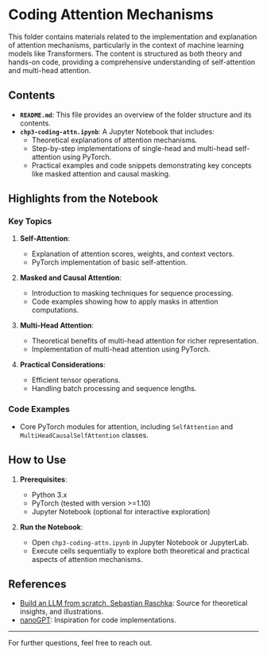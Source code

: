 # Coding Attention Mechanisms

This folder contains materials related to the implementation and explanation of attention mechanisms, particularly in the context of machine learning models like Transformers. The content is structured as both theory and hands-on code, providing a comprehensive understanding of self-attention and multi-head attention.

## Contents

- **`README.md`**: This file provides an overview of the folder structure and its contents.
- **`chp3-coding-attn.ipynb`**: A Jupyter Notebook that includes:
  - Theoretical explanations of attention mechanisms.
  - Step-by-step implementations of single-head and multi-head self-attention using PyTorch.
  - Practical examples and code snippets demonstrating key concepts like masked attention and causal masking.

## Highlights from the Notebook

### Key Topics

1. **Self-Attention**:
   - Explanation of attention scores, weights, and context vectors.
   - PyTorch implementation of basic self-attention.

2. **Masked and Causal Attention**:
   - Introduction to masking techniques for sequence processing.
   - Code examples showing how to apply masks in attention computations.

3. **Multi-Head Attention**:
   - Theoretical benefits of multi-head attention for richer representation.
   - Implementation of multi-head attention using PyTorch.

4. **Practical Considerations**:
   - Efficient tensor operations.
   - Handling batch processing and sequence lengths.

### Code Examples

- Core PyTorch modules for attention, including `SelfAttention` and `MultiHeadCausalSelfAttention` classes.

## How to Use

1. **Prerequisites**:
   - Python 3.x
   - PyTorch (tested with version >=1.10)
   - Jupyter Notebook (optional for interactive exploration)

2. **Run the Notebook**:
   - Open `chp3-coding-attn.ipynb` in Jupyter Notebook or JupyterLab.
   - Execute cells sequentially to explore both theoretical and practical aspects of attention mechanisms.

## References

- [Build an LLM from scratch, Sebastian Raschka](https://www.amazon.com/Build-Large-Language-Model-Scratch/dp/1633437167): Source for theoretical insights, and illustrations.
- [nanoGPT](https://github.com/karpathy/nanoGPT): Inspiration for code implementations.

---

For further questions, feel free to reach out.